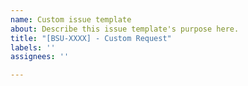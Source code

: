 ```yaml
---
name: Custom issue template
about: Describe this issue template's purpose here.
title: "[BSU-XXXX] - Custom Request"
labels: ''
assignees: ''

---
```



